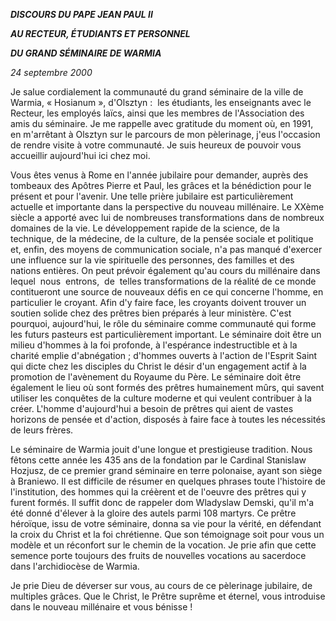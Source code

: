 ***DISCOURS DU PAPE JEAN PAUL II***

***AU RECTEUR, ÉTUDIANTS ET PERSONNEL***

***DU GRAND SÉMINAIRE DE WARMIA***

*24 septembre 2000*

Je salue cordialement la communauté du grand séminaire de la ville de Warmia, « Hosianum », d'Olsztyn :  les étudiants, les enseignants avec le Recteur, les employés laïcs, ainsi que les membres de l'Association des amis du séminaire. Je me rappelle avec gratitude du moment où, en 1991, en m'arrêtant à Olsztyn sur le parcours de mon pèlerinage, j'eus l'occasion de rendre visite à votre communauté. Je suis heureux de pouvoir vous accueillir aujourd'hui ici chez moi.

Vous êtes venus à Rome en l'année jubilaire pour demander, auprès des tombeaux des Apôtres Pierre et Paul, les grâces et la bénédiction pour le présent et pour l'avenir. Une telle prière jubilaire est particulièrement actuelle et importante dans la perspective du nouveau millénaire. Le XXème siècle a apporté avec lui de nombreuses transformations dans de nombreux domaines de la vie. Le développement rapide de la science, de la technique, de la médecine, de la culture, de la pensée sociale et politique et, enfin, des moyens de communication sociale, n'a pas manqué d'exercer une influence sur la vie spirituelle des personnes, des familles et des nations entières. On peut prévoir également qu'au cours du millénaire dans  lequel  nous  entrons,  de  telles transformations de la réalité de ce monde contitueront une source de nouveaux défis en ce qui concerne l'homme, en particulier le croyant. Afin d'y faire face, les croyants doivent trouver un soutien solide chez des prêtres bien préparés à leur ministère. C'est pourquoi, aujourd'hui, le rôle du séminaire comme communauté qui forme les futurs pasteurs est particulièrement important. Le séminaire doit être un milieu d'hommes à la foi profonde, à l'espérance indestructible et à la charité emplie d'abnégation ; d'hommes ouverts à l'action de l'Esprit Saint qui dicte chez les disciples du Christ le désir d'un engagement actif à la promotion de l'avènement du Royaume du Père. Le séminaire doit être également le lieu où sont formés des prêtres humainement mûrs, qui savent utiliser les conquêtes de la culture moderne et qui veulent contribuer à la créer. L'homme d'aujourd'hui a besoin de prêtres qui aient de vastes horizons de pensée et d'action, disposés à faire face à toutes les nécessités de leurs frères.

Le séminaire de Warmia jouit d'une longue et prestigieuse tradition. Nous fêtons cette année les 435 ans de la fondation par le Cardinal Stanislaw Hozjusz, de ce premier grand séminaire en terre polonaise, ayant son siège à Braniewo. Il est difficile de résumer en quelques phrases toute l'histoire de l'institution, des hommes qui la créèrent et de l'oeuvre des prêtres qui y furent formés. Il suffit donc de rappeler dom Wladyslaw Demski, qu'il m'a été donné d'élever à la gloire des autels parmi 108 martyrs. Ce prêtre héroïque, issu de votre séminaire, donna sa vie pour la vérité, en défendant la croix du Christ et la foi chrétienne. Que son témoignage soit pour vous un modèle et un réconfort sur le chemin de la vocation. Je prie afin que cette semence porte toujours des fruits de nouvelles vocations au sacerdoce dans l'archidiocèse de Warmia.

Je prie Dieu de déverser sur vous, au cours de ce pèlerinage jubilaire, de multiples grâces. Que le Christ, le Prêtre suprême et éternel, vous introduise dans le nouveau millénaire et vous bénisse !